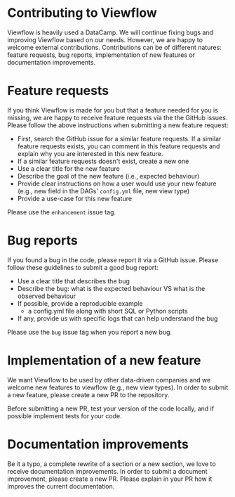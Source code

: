 Contributing to Viewflow
=========================

Viewflow is heavily used a DataCamp. We will continue fixing bugs and improving Viewflow based on our needs. However, we are happy to welcome external contributions. Contributions can be of different natures: feature requests, bug reports, implementation of new features or documentation improvements.

Feature requests
================

If you think Viewflow is made for you but that a feature needed for you is missing, we are happy to receive feature requests via the the GitHub issues. Please follow the above instructions when submitting a new feature request:

- First, search the GitHub issue for a similar feature requests. If a similar feature requests exists, you can comment in this feature requests and explain why you are interested in this new feature.
- If a similar feature requests doesn't exist, create a new one
- Use a clear title for the new feature
- Describe the goal of the new feature (i.e., expected behaviour)
- Provide clear instructions on how a user would use your new feature (e.g., new field in the DAGs' `config.yml` file, new view type) 
- Provide a use-case for this new feature
    
Please use the `enhancement` issue tag.

Bug reports
===========

If you found a bug in the code, please report it via a GitHub issue. Please follow these guidelines to submit a good bug report:

- Use a clear title that describes the bug
- Describe the bug: what is the expected behaviour VS what is the observed behaviour
- If possible, provide a reproducible example
    - a config.yml file along with short SQL or Python scripts
- If any, provide us with specific logs that can help understand the bug

Please use the `bug` issue tag when you report a new bug.

Implementation of a new feature
===============================

We want Viewflow to be used by other data-driven companies and we welcome new features to viewflow (e.g., new view types). In order to submit a new feature, please create a new PR to the repository.

Before submitting a new PR, test your version of the code locally, and if possible implement tests for your code.


Documentation improvements
==========================

Be it a typo, a complete rewrite of a section or a new section, we love to receive documentation improvements. In order to submit a document improvement, please create a new PR. Please explain in your PR how it improves the current documentation.